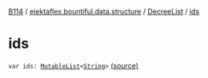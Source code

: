 [B114](../../index.md) / [ejektaflex.bountiful.data.structure](../index.md) / [DecreeList](index.md) / [ids](./ids.md)

# ids

`var ids: `[`MutableList`](https://kotlinlang.org/api/latest/jvm/stdlib/kotlin.collections/-mutable-list/index.html)`<`[`String`](https://kotlinlang.org/api/latest/jvm/stdlib/kotlin/-string/index.html)`>` [(source)](https://github.com/ejektaflex/Bountiful/tree/develop/src/main/kotlin/ejektaflex/bountiful/data/structure/DecreeList.kt#L10)